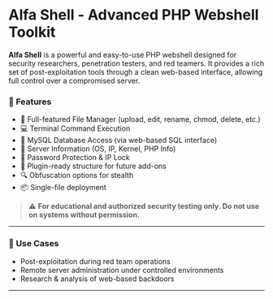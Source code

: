 # Alfa Shell - Advanced PHP Webshell Toolkit

**Alfa Shell** is a powerful and easy-to-use PHP webshell designed for security researchers, penetration testers, and red teamers. It provides a rich set of post-exploitation tools through a clean web-based interface, allowing full control over a compromised server.

### 🚀 Features
- 📁 Full-featured File Manager (upload, edit, rename, chmod, delete, etc.)
- 💻 Terminal Command Execution
- 🐘 MySQL Database Access (via web-based SQL interface)
- 📡 Server Information (OS, IP, Kernel, PHP Info)
- 🔐 Password Protection & IP Lock
- 🧩 Plugin-ready structure for future add-ons
- 🔍 Obfuscation options for stealth
- 📦 Single-file deployment

> ⚠️ **For educational and authorized security testing only. Do not use on systems without permission.**

---

### 📌 Use Cases
- Post-exploitation during red team operations  
- Remote server administration under controlled environments  
- Research & analysis of web-based backdoors

---


